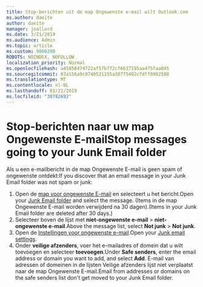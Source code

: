 ```yaml
---
title: Stop-berichten uit de map Ongewenste e-mail wilt Outlook.com
ms.author: daeite
author: daeite
manager: joallard
ms.date: 3/21/2019
ms.audience: Admin
ms.topic: article
ms.custom: 9000290
ROBOTS: NOINDEX, NOFOLLOW
localization_priority: Normal
ms.openlocfilehash: a45058474722af57b772cf6637195aa475faa045
ms.sourcegitcommit: 03a156a9c9740521155a30775492c7dff0982588
ms.translationtype: MT
ms.contentlocale: nl-NL
ms.lasthandoff: 03/22/2019
ms.locfileid: "30782692"
---
```

# <a name="stop-messages-going-to-your-junk-email-folder"></a><span data-ttu-id="1849c-102">Stop-berichten naar uw map Ongewenste E-mail</span><span class="sxs-lookup"><span data-stu-id="1849c-102">Stop messages going to your Junk Email folder</span></span>

<span data-ttu-id="1849c-103">Als u een e-mailbericht in de map Ongewenste E-mail is geen spam of ongewenste ontdekt:</span><span class="sxs-lookup"><span data-stu-id="1849c-103">If you discover that an email message in your Junk Email folder was not spam or junk:</span></span>

1. <span data-ttu-id="1849c-104">Open de [map voor ongewenste E-mail](https://outlook.live.com/mail/junkemail) en selecteert u het bericht.</span><span class="sxs-lookup"><span data-stu-id="1849c-104">Open your [Junk Email folder](https://outlook.live.com/mail/junkemail) and select the message.</span></span> <span data-ttu-id="1849c-105">(Items in de map Ongewenste E-mail worden verwijderd na 30 dagen).</span><span class="sxs-lookup"><span data-stu-id="1849c-105">(Items in your Junk Email folder are deleted after 30 days.)</span></span>
1. <span data-ttu-id="1849c-106">Selecteer boven de lijst met **niet-ongewenste e-mail** > **niet-ongewenste e-mail**.</span><span class="sxs-lookup"><span data-stu-id="1849c-106">Above the message list, select **Not junk** > **Not junk**.</span></span>
1. <span data-ttu-id="1849c-107">Open de [Instellingen voor ongewenste e-mail](https://go.microsoft.com/fwlink/?linkid=2035804).</span><span class="sxs-lookup"><span data-stu-id="1849c-107">Open your [Junk email settings](https://go.microsoft.com/fwlink/?linkid=2035804).</span></span>
1. <span data-ttu-id="1849c-108">Onder **veilige afzenders**, voer het e-mailadres of domein dat u wilt toevoegen en selecteer **toevoegen**.</span><span class="sxs-lookup"><span data-stu-id="1849c-108">Under **Safe senders**, enter the email address or domain you want to add, and select **Add**.</span></span> <span data-ttu-id="1849c-109">E-mail van adressen of domeinen in de lijsten Veilige afzenders lijst niet verplaatst naar de map Ongewenste E-mail.</span><span class="sxs-lookup"><span data-stu-id="1849c-109">Email from addresses or domains on the safe senders list don't get moved to your Junk Email folder.</span></span>